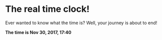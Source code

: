 # The real time clock!

Ever wanted to know what the time is? Well, your journey is about to end!

**The time is Nov 30, 2017, 17:40**